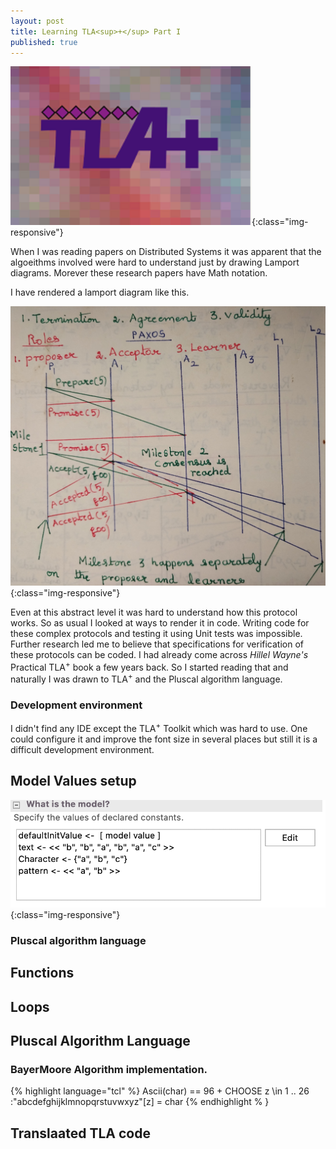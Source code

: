 ```yaml
---
layout: post
title: Learning TLA<sup>+</sup> Part I
published: true
---
```


![image-title-here](../images/TLAPlus.png){:class="img-responsive"} 

When I was reading papers on Distributed Systems it was apparent that the algoeithms involved
were hard to understand just by drawing Lamport diagrams. Morever these research papers have Math
notation.

I have rendered a lamport diagram like this.

![image-title-here](../images/Paxos.jpg){:class="img-responsive"}

Even at this abstract level it was hard to understand how this protocol works. So as usual I looked
at ways to render it in code. Writing code for these complex protocols and testing it using Unit tests
was impossible. Further research led me to believe that specifications for verification of these protocols
can be coded. 
I had already come across <i>Hillel Wayne's</i> Practical TLA<sup>+</sup> book a few years
back. So I started reading that and naturally I was drawn to TLA<sup>+</sup> and the Pluscal
algorithm language.

### Development environment

I didn't find any IDE except the TLA<sup>+</sup> Toolkit which was hard
to use. One could configure it and improve the font size in several places
but still it is a difficult development environment.

## Model Values setup

![image-title-here](../images/modelvalues.png){:class="img-responsive"}


### Pluscal algorithm language

## Functions


## Loops


## Pluscal Algorithm Language

### BayerMoore Algorithm implementation.

{% highlight language="tcl" %}
Ascii(char) == 96 + CHOOSE z \in 1 .. 26 :"abcdefghijklmnopqrstuvwxyz"[z] = char
{% endhighlight % }

<script src="https://gist.github.com/mohanr/265bc7e9299c95890602aca7e372c75d.js"></script>

## Translaated TLA code

<script src="https://gist.github.com/mohanr/41c55a5a98ae7397aa34085994d631f7.js"></script>
